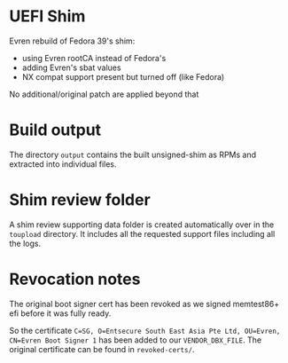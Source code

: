 
# UEFI Shim

Evren rebuild of Fedora 39's shim:
- using Evren rootCA instead of Fedora's
- adding Evren's sbat values
- NX compat support present but turned off (like Fedora)

No additional/original patch are applied beyond that

# Build output

The directory `output` contains the built unsigned-shim as RPMs
and extracted into individual files.

# Shim review folder

A shim review supporting data folder is created automatically
over in the `toupload` directory. It includes all the requested
support files including all the logs.

# Revocation notes

The original boot signer cert has been revoked as we signed memtest86+ efi
before it was fully ready.

So the certificate `C=SG, O=Entsecure South East Asia Pte Ltd, OU=Evren, CN=Evren Boot Signer 1`
has been added to our `VENDOR_DBX_FILE`. The original certificate can be found
in `revoked-certs/`.
